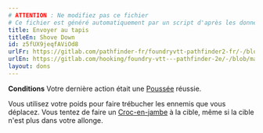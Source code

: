 ```yaml
---
# ATTENTION : Ne modifiez pas ce fichier
# Ce fichier est généré automatiquement par un script d'après les données du module Foundry VTT officiel et de sa traduction
title: Envoyer au tapis
titleEn: Shove Down
id: z5fUX9jeqfAViOd8
urlFr: https://gitlab.com/pathfinder-fr/foundryvtt-pathfinder2-fr/-/blob/master/data/feats/z5fUX9jeqfAViOd8.htm
urlEn: https://gitlab.com/hooking/foundry-vtt---pathfinder-2e/-/blob/master/packs/data/feats.db/shove-down.json
layout: dons
---
```

**Conditions** Votre dernière action était une [Poussée](../actions/pousser.html) réussie.

Vous utilisez votre poids pour faire trébucher les ennemis que vous déplacez. Vous tentez de faire un [Croc-en-jambe](../actions/croc-en-jambe.html) à la cible, même si la cible n'est plus dans votre allonge.
